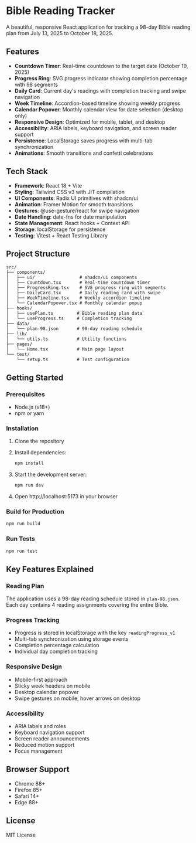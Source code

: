 # Bible Reading Tracker

A beautiful, responsive React application for tracking a 98-day Bible reading plan from July 13, 2025 to October 18, 2025.

## Features

- **Countdown Timer**: Real-time countdown to the target date (October 19, 2025)
- **Progress Ring**: SVG progress indicator showing completion percentage with 98 segments
- **Daily Card**: Current day's readings with completion tracking and swipe navigation
- **Week Timeline**: Accordion-based timeline showing weekly progress
- **Calendar Popover**: Monthly calendar view for date selection (desktop only)
- **Responsive Design**: Optimized for mobile, tablet, and desktop
- **Accessibility**: ARIA labels, keyboard navigation, and screen reader support
- **Persistence**: LocalStorage saves progress with multi-tab synchronization
- **Animations**: Smooth transitions and confetti celebrations

## Tech Stack

- **Framework**: React 18 + Vite
- **Styling**: Tailwind CSS v3 with JIT compilation
- **UI Components**: Radix UI primitives with shadcn/ui
- **Animation**: Framer Motion for smooth transitions
- **Gestures**: @use-gesture/react for swipe navigation
- **Date Handling**: date-fns for date manipulation
- **State Management**: React hooks + Context API
- **Storage**: localStorage for persistence
- **Testing**: Vitest + React Testing Library

## Project Structure

```
src/
├── components/
│   ├── ui/                 # shadcn/ui components
│   ├── Countdown.tsx       # Real-time countdown timer
│   ├── ProgressRing.tsx    # SVG progress ring with segments
│   ├── DailyCard.tsx       # Daily reading card with swipe
│   ├── WeekTimeline.tsx    # Weekly accordion timeline
│   └── CalendarPopover.tsx # Monthly calendar popup
├── hooks/
│   ├── usePlan.ts         # Bible reading plan data
│   └── useProgress.ts     # Completion tracking
├── data/
│   └── plan-98.json       # 98-day reading schedule
├── lib/
│   └── utils.ts           # Utility functions
├── pages/
│   └── Home.tsx           # Main page layout
└── test/
    └── setup.ts           # Test configuration
```

## Getting Started

### Prerequisites

- Node.js (v18+)
- npm or yarn

### Installation

1. Clone the repository
2. Install dependencies:
   ```bash
   npm install
   ```

3. Start the development server:
   ```bash
   npm run dev
   ```

4. Open http://localhost:5173 in your browser

### Build for Production

```bash
npm run build
```

### Run Tests

```bash
npm run test
```

## Key Features Explained

### Reading Plan
The application uses a 98-day reading schedule stored in `plan-98.json`. Each day contains 4 reading assignments covering the entire Bible.

### Progress Tracking
- Progress is stored in localStorage with the key `readingProgress_v1`
- Multi-tab synchronization using storage events
- Completion percentage calculation
- Individual day completion tracking

### Responsive Design
- Mobile-first approach
- Sticky week headers on mobile
- Desktop calendar popover
- Swipe gestures on mobile, hover arrows on desktop

### Accessibility
- ARIA labels and roles
- Keyboard navigation support
- Screen reader announcements
- Reduced motion support
- Focus management

## Browser Support

- Chrome 88+
- Firefox 85+
- Safari 14+
- Edge 88+

## License

MIT License 